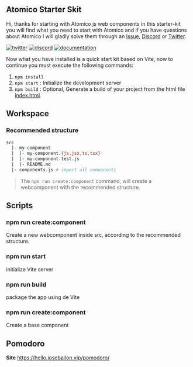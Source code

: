 ## Atomico Starter Skit

Hi, thanks for starting with Atomico js web components in this starter-kit you will find what you need to start with Atomico and if you have questions about Atomico I will gladly solve them through an [Issue](https://github.com/atomicojs/atomico/issues/new/choose), [Discord](https://discord.gg/7z3rNhmkNE) or [Twitter](https://twitter.com/atomicojs).

[![twitter](https://raw.githubusercontent.com/atomicojs/docs/master/.gitbook/assets/twitter.svg)](https://twitter.com/atomicojs)
[![discord](https://raw.githubusercontent.com/atomicojs/docs/master/.gitbook/assets/discord.svg)](https://discord.gg/7z3rNhmkNE)
[![documentation](https://raw.githubusercontent.com/atomicojs/docs/master/.gitbook/assets/doc-1.svg)](https://atomico.gitbook.io/doc/)

Now what you have installed is a quick start kit based on Vite, now to continue you must execute the following commands:

1. `npm install`
2. `npm start` : Initialize the development server
3. `npm build` : Optional, Generate a build of your project from the html file [index.html](index.html).

## Workspace

### Recommended structure

```bash
src
  |- my-component
  |  |- my-component.{js,jsx,ts,tsx}
  |  |- my-component.test.js
  |  |- README.md
  |- components.js # import all components
```

> The `npm run create:component` command, will create a webcomponent with the recommended structure.

## Scripts

### npm run create:component

Create a new webcomponent inside src, according to the recommended structure.

### npm run start

initialize Vite server

### npm run build

package the app using de Vite

### npm run create:component

Create a base component

## Pomodoro

**Site**
https://hello.josebailon.vip/pomodoro/
